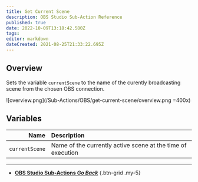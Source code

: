 ```yaml
---
title: Get Current Scene
description: OBS Studio Sub-Action Reference
published: true
date: 2022-10-09T13:18:42.580Z
tags: 
editor: markdown
dateCreated: 2021-08-25T21:33:22.695Z
---
```


## Overview
Sets the variable `currentScene` to the name of the curently broadcasting scene from the chosen OBS connection.

![overview.png](/Sub-Actions/OBS/get-current-scene/overview.png =400x)

## Variables
Name | Description
----:|:------------
`currentScene` | Name of the currently active scene at the time of execution

---

- [<i class="mdi mdi-chevron-left"></i> **OBS Studio Sub-Actions *Go Back***](/en/Sub-Actions/OBS)
{.btn-grid .my-5}